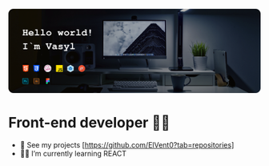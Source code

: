 ![ElVent0](https://github.com/ElVent0/ElVent0/blob/main/github-header.png)

# Front-end developer 🐱‍💻

- 📁 See my projects [https://github.com/ElVent0?tab=repositories]
- 👨‍💻 I’m currently learning REACT
